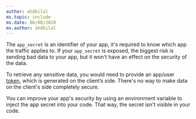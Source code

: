 ```yaml
---
author: ahdbilal
ms.topic: include
ms.date: 06/08/2020
ms.author: ahdbilal
---
```


The `app_secret` is an identifier of your app, it's required to know which app the traffic applies to. If your `app_secret` is exposed, the biggest risk is sending bad data to your app, but it won't have an effect on the security of the data. 

To retrieve any sensitive data, you would need to provide an app/user [token](../../api-docs/index.md), which is generated on the client’s side. There's no way to make data on the client's side completely secure. 

You can improve your app's security by using an environment variable to inject the app secret into your code. That way, the secret isn't visible in your code. 